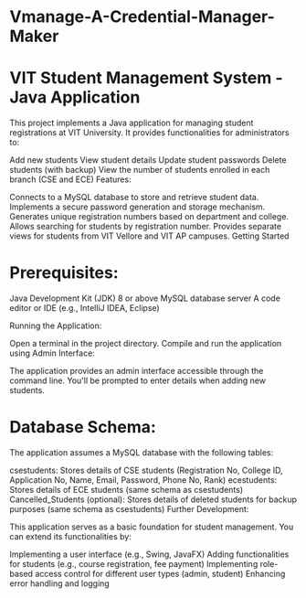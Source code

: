 # Vmanage-A-Credential-Manager-Maker

# VIT Student Management System - Java Application
This project implements a Java application for managing student registrations at VIT University. It provides functionalities for administrators to:

Add new students
View student details
Update student passwords
Delete students (with backup)
View the number of students enrolled in each branch (CSE and ECE)
Features:

Connects to a MySQL database to store and retrieve student data.
Implements a secure password generation and storage mechanism.
Generates unique registration numbers based on department and college.
Allows searching for students by registration number.
Provides separate views for students from VIT Vellore and VIT AP campuses.
Getting Started

# Prerequisites:

Java Development Kit (JDK) 8 or above
MySQL database server
A code editor or IDE (e.g., IntelliJ IDEA, Eclipse)

Running the Application:

Open a terminal in the project directory.
Compile and run the application using
Admin Interface:

The application provides an admin interface accessible through the command line. You'll be prompted to enter details when adding new students.

# Database Schema:

The application assumes a MySQL database with the following tables:

csestudents: Stores details of CSE students (Registration No, College ID, Application No, Name, Email, Password, Phone No, Rank)
ecestudents: Stores details of ECE students (same schema as csestudents)
Cancelled_Students (optional): Stores details of deleted students for backup purposes (same schema as csestudents)
Further Development:

This application serves as a basic foundation for student management. You can extend its functionalities by:

Implementing a user interface (e.g., Swing, JavaFX)
Adding functionalities for students (e.g., course registration, fee payment)
Implementing role-based access control for different user types (admin, student)
Enhancing error handling and logging
